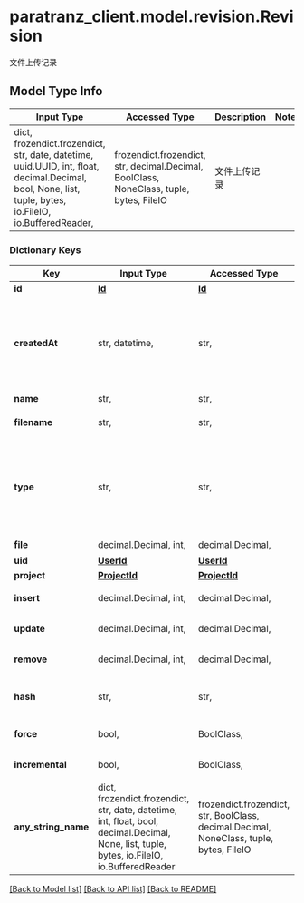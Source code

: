 # paratranz_client.model.revision.Revision

文件上传记录

## Model Type Info
Input Type | Accessed Type | Description | Notes
------------ | ------------- | ------------- | -------------
dict, frozendict.frozendict, str, date, datetime, uuid.UUID, int, float, decimal.Decimal, bool, None, list, tuple, bytes, io.FileIO, io.BufferedReader,  | frozendict.frozendict, str, decimal.Decimal, BoolClass, NoneClass, tuple, bytes, FileIO | 文件上传记录 | 

### Dictionary Keys
Key | Input Type | Accessed Type | Description | Notes
------------ | ------------- | ------------- | ------------- | -------------
**id** | [**Id**](Id.md) | [**Id**](Id.md) |  | [optional] 
**createdAt** | str, datetime,  | str,  |  | [optional] value must conform to RFC-3339 date-time
**name** | str,  | str,  | 文件名 | [optional] 
**filename** | str,  | str,  | 上传文件的名称 | [optional] 
**type** | str,  | str,  | 操作方式 * create - 创建文件 * update - 更新文件 * import - 导入翻译  | [optional] must be one of ["create", "update", "import", ] 
**file** | decimal.Decimal, int,  | decimal.Decimal,  | 文件ID | [optional] 
**uid** | [**UserId**](UserId.md) | [**UserId**](UserId.md) |  | [optional] 
**project** | [**ProjectId**](ProjectId.md) | [**ProjectId**](ProjectId.md) |  | [optional] 
**insert** | decimal.Decimal, int,  | decimal.Decimal,  | 新增的词条数量 | [optional] 
**update** | decimal.Decimal, int,  | decimal.Decimal,  | 更新的词条数量 | [optional] 
**remove** | decimal.Decimal, int,  | decimal.Decimal,  | 删除的词条数量 | [optional] 
**hash** | str,  | str,  | 文件内容哈希值（MD5） | [optional] 
**force** | bool,  | BoolClass,  | 是否是强制更新 | [optional] 
**incremental** | bool,  | BoolClass,  | 是否是增量更新 | [optional] 
**any_string_name** | dict, frozendict.frozendict, str, date, datetime, int, float, bool, decimal.Decimal, None, list, tuple, bytes, io.FileIO, io.BufferedReader | frozendict.frozendict, str, BoolClass, decimal.Decimal, NoneClass, tuple, bytes, FileIO | any string name can be used but the value must be the correct type | [optional]

[[Back to Model list]](../../README.md#documentation-for-models) [[Back to API list]](../../README.md#documentation-for-api-endpoints) [[Back to README]](../../README.md)

